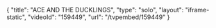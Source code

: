 {
    "title": "ACE AND THE DUCKLINGS",
    "type": "solo",
    "layout": "iframe-static",
    "videoId": "159449",
    "url": "\/tvpembed\/159449"
}